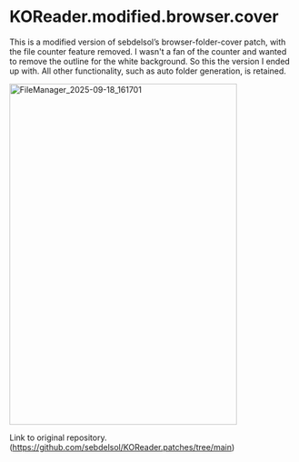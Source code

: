 # KOReader.modified.browser.cover
This is a modified version of sebdelsol’s browser-folder-cover patch, with the file counter feature removed.
I wasn't a fan of the counter and wanted to remove the outline for the white background. So this the version I ended up with. All other functionality, such as auto folder generation, is retained.

<img width="400" height="600" alt="FileManager_2025-09-18_161701" src="https://github.com/user-attachments/assets/b4cc1843-8a15-434b-b3d7-9157aa0663e2" />

Link to original repository.(https://github.com/sebdelsol/KOReader.patches/tree/main)
